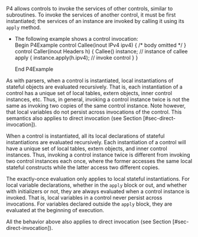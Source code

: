 P4 allows controls to invoke the services of other controls, similar to
subroutines. To invoke the services of another control, it must be first
instantiated; the services of an instance are invoked by calling it
using its `apply` method.

  - The following example shows a control invocation:  
    Begin P4Example control Callee(inout IPv4 ipv4) { /\* body omitted
    \*/ } control Caller(inout Headers h) { Callee() instance; //
    instance of callee apply { instance.apply(h.ipv4); // invoke control
    } }
    
    End P4Example

As with parsers, when a control is instantiated, local instantiations of
stateful objects are evaluated recursively. That is, each instantiation
of a control has a unique set of local tables, extern objects, inner
control instances, etc. Thus, in general, invoking a control instance
twice is not the same as invoking two copies of the same control
instance. Note however, that local variables do not persist across
invocations of the control. This semantics also applies to direct
invocation (see Section \[\#sec-direct-invocation\]).

When a control is instantiated, all its local declarations of stateful
instantiations are evaluated recursively. Each instantiation of a
control will have a unique set of local tables, extern objects, and
inner control instances. Thus, invoking a control instance twice is
different from invoking two control instances each once, where the
former accesses the same local stateful constructs while the latter
access two different copies.

The exactly-once evaluation only applies to local stateful
instantiations. For local variable declarations, whether in the `apply`
block or out, and whether with initializers or not, they are always
evaluated when a control instance is invoked. That is, local variables
in a control never persist across invocations. For variables declared
outside the `apply` block, they are evaluated at the beginning of
execution.

All the behavior above also applies to direct invocation (see Section
\[\#sec-direct-invocation\]).
